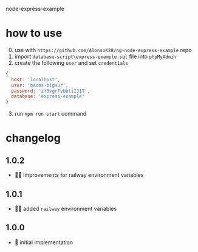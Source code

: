 node-express-example

# how to use

0. use with `https://github.com/AlonsoK28/ng-node-express-example` repo
1. import `database-script\express-example.sql` file into `phpMyAdmin` 
2. create the following `user` and set `credentials`
```js
{
  host: 'localhost',
  user: 'macos-bigsur',
  password: 'zY3vgrFvbbtiIJ1T',
  database: 'express-example'
}
```
3. run `npm run start` command

# changelog

## 1.0.2
- 👷‍♂️ improvements for railway environment variables

## 1.0.1
- 👷‍♂️ added `railway` environment variables

## 1.0.0
- 🍏 initial implementation
